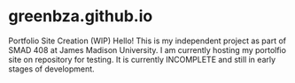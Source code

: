 # greenbza.github.io

Portfolio Site Creation (WIP)
Hello! This is my independent project as part of SMAD 408 at James Madison University. I am currently hosting my portolfio site on repository for testing. It is currently INCOMPLETE and still in early stages of development.
